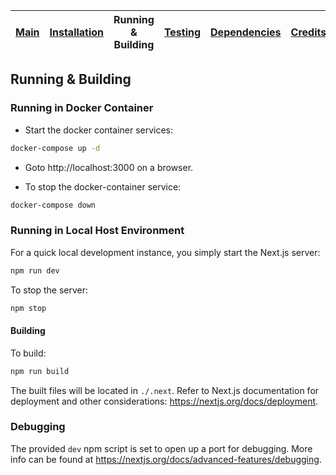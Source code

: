 
| [Main](README.md) | [Installation](installation.md) | Running &amp; Building | [Testing](testing.md) | [Dependencies](dependencies.md) | [Credits](credits.md) |
|------|-------|-------|--------|--------|-------|

## Running &amp; Building

### Running in Docker Container

- Start the docker container services:

```bash
docker-compose up -d

```

- Goto http://localhost:3000 on a browser.

- To stop the docker-container service:

```bash
docker-compose down

```


### Running in Local Host Environment

For a quick local development instance, you simply start the Next.js server:
```bash
npm run dev
```

To stop the server:

```bash
npm stop

```


#### Building

To build:
```bash
npm run build
```

The built files will be located in `./.next`. Refer to Next.js documentation for
deployment and other considerations: https://nextjs.org/docs/deployment.

### Debugging

The provided `dev` npm script is set to open up a port for debugging. More info
can be found at https://nextjs.org/docs/advanced-features/debugging.

